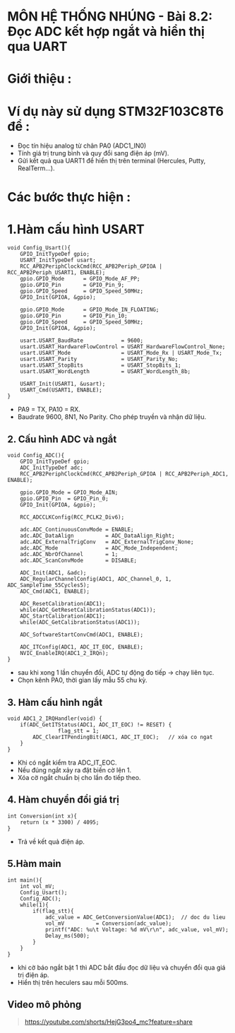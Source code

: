 # MÔN HỆ THỐNG NHÚNG - Bài 8.2: Đọc ADC kết hợp ngắt và hiển thị qua UART
# Giới thiệu :
# Ví dụ này sử dụng STM32F103C8T6 để :
- Đọc tín hiệu analog từ chân PA0 (ADC1_IN0)
- Tính giá trị trung bình và quy đổi sang điện áp (mV).
- Gửi kết quả qua UART1 để hiển thị trên terminal (Hercules, Putty, RealTerm...).

# Các bước thực hiện : 
# 1.Hàm cấu hình USART
```
void Config_Usart(){
	GPIO_InitTypeDef gpio;
	USART_InitTypeDef usart;
	RCC_APB2PeriphClockCmd(RCC_APB2Periph_GPIOA | RCC_APB2Periph_USART1, ENABLE);
	gpio.GPIO_Mode		= GPIO_Mode_AF_PP;
	gpio.GPIO_Pin		= GPIO_Pin_9;
	gpio.GPIO_Speed		= GPIO_Speed_50MHz;
	GPIO_Init(GPIOA, &gpio);
	
	gpio.GPIO_Mode		= GPIO_Mode_IN_FLOATING;
	gpio.GPIO_Pin		= GPIO_Pin_10;
	gpio.GPIO_Speed		= GPIO_Speed_50MHz;
	GPIO_Init(GPIOA, &gpio);
	
	usart.USART_BaudRate 			= 9600;
	usart.USART_HardwareFlowControl	= USART_HardwareFlowControl_None;
	usart.USART_Mode				= USART_Mode_Rx | USART_Mode_Tx;
	usart.USART_Parity				= USART_Parity_No;
	usart.USART_StopBits			= USART_StopBits_1;
	usart.USART_WordLength			= USART_WordLength_8b;
	
	USART_Init(USART1, &usart);
	USART_Cmd(USART1, ENABLE);
}
```
- PA9 = TX, PA10 = RX.
- Baudrate 9600, 8N1, No Parity. Cho phép truyền và nhận dữ liệu.
## 2. Cấu hình ADC và ngắt 
```
void Config_ADC(){
    GPIO_InitTypeDef gpio;
    ADC_InitTypeDef adc;
    RCC_APB2PeriphClockCmd(RCC_APB2Periph_GPIOA | RCC_APB2Periph_ADC1, ENABLE);

    gpio.GPIO_Mode = GPIO_Mode_AIN;
    gpio.GPIO_Pin  = GPIO_Pin_0;
    GPIO_Init(GPIOA, &gpio);

    RCC_ADCCLKConfig(RCC_PCLK2_Div6);

    adc.ADC_ContinuousConvMode = ENABLE;                  
    adc.ADC_DataAlign          = ADC_DataAlign_Right;    
    adc.ADC_ExternalTrigConv   = ADC_ExternalTrigConv_None; 
    adc.ADC_Mode               = ADC_Mode_Independent; 
    adc.ADC_NbrOfChannel       = 1;                      
    adc.ADC_ScanConvMode       = DISABLE;                

    ADC_Init(ADC1, &adc);
    ADC_RegularChannelConfig(ADC1, ADC_Channel_0, 1, ADC_SampleTime_55Cycles5);
    ADC_Cmd(ADC1, ENABLE);

    ADC_ResetCalibration(ADC1);
    while(ADC_GetResetCalibrationStatus(ADC1));
    ADC_StartCalibration(ADC1);
    while(ADC_GetCalibrationStatus(ADC1));

    ADC_SoftwareStartConvCmd(ADC1, ENABLE);

    ADC_ITConfig(ADC1, ADC_IT_EOC, ENABLE);
    NVIC_EnableIRQ(ADC1_2_IRQn);
}
```
- sau khi xong 1 lần chuyển đổi, ADC tự động đo tiếp → chạy liên tục.
- Chọn kênh PA0, thời gian lấy mẫu 55 chu kỳ.
## 3. Hàm cấu hình ngắt
``` 
void ADC1_2_IRQHandler(void) {
    if(ADC_GetITStatus(ADC1, ADC_IT_EOC) != RESET) {
				flag_stt = 1;
        ADC_ClearITPendingBit(ADC1, ADC_IT_EOC);   // xóa co ngat
    }
}
``` 
- Khi có ngắt kiểm tra ADC_IT_EOC.
- Nếu đúng ngắt xảy ra đặt biến cờ lên 1.
- Xóa cờ ngắt chuẩn bị cho lần đo tiếp theo.
## 4. Hàm chuyển đổi giá trị 
```
int Conversion(int x){
	return (x * 3300) / 4095;
}
``` 
- Trả về kết quả điện áp.
## 5.Hàm main
```
int main(){
	int vol_mV;
	Config_Usart();
	Config_ADC();
	while(1){
		if(flag_stt){
			adc_value = ADC_GetConversionValue(ADC1);  // doc du lieu
			vol_mV 			= Conversion(adc_value);
			printf("ADC: %u\t Voltage: %d mV\r\n", adc_value, vol_mV);
			Delay_ms(500);
		}
	}
}
```
- khi cờ báo ngắt bật 1 thì ADC bắt đầu đọc dữ liệu và chuyển đổi qua giá trị điện áp.
- Hiển thị trên heculers sau mỗi 500ms.

## Video mô phỏng
> https://youtube.com/shorts/HejG3po4_mc?feature=share